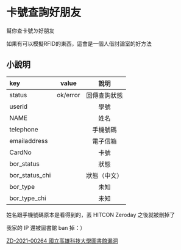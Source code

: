 # 卡號查詢好朋友
幫你查卡號ㄉ好朋友

如果有可以模擬RFID的東西，這會是一個人借討論室的好方法

小說明
-
| key            | value    |     說明     |
|:-------------- | -------- |:------------:|
| status         | ok/error | 回傳查詢狀態 |
| userid         |          |     學號     |
| NAME           |          |     姓名     |
| telephone      |          |   手機號碼   |
| emailaddress   |          |   電子信箱   |
| CardNo         |          |     卡號     |
| bor_status     |          |     狀態     |
| bor_status_chi |          |     狀態（中文）     |
| bor_type       |          |     未知     |
| bor_type_chi   |          |     未知     |

姓名跟手機號碼原本是看得到的，丟 HITCON Zeroday 之後就被刪掉了

我家的 IP 還被圖書館 ban 掉：）

[ZD-2021-00264 國立高雄科技大學圖書館漏洞](https://zeroday.hitcon.org/vulnerability/ZD-2021-00264)
